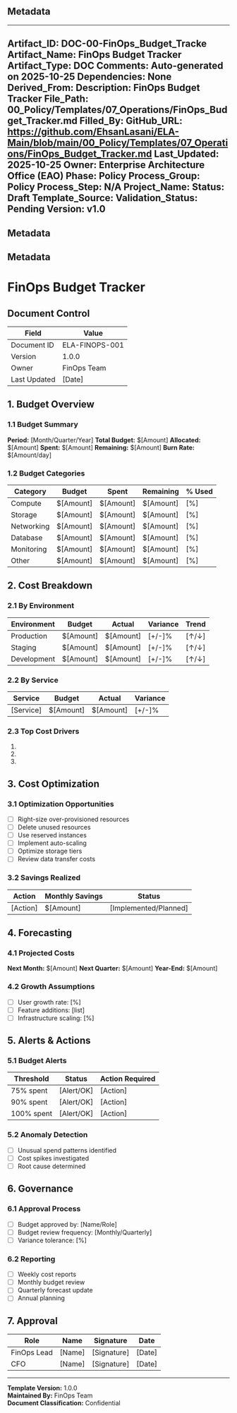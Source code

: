 ## Metadata
---
Artifact_ID: DOC-00-FinOps_Budget_Tracke
Artifact_Name: FinOps Budget Tracker
Artifact_Type: DOC
Comments: Auto-generated on 2025-10-25
Dependencies: None
Derived_From: 
Description: FinOps Budget Tracker
File_Path: 00_Policy/Templates/07_Operations/FinOps_Budget_Tracker.md
Filled_By: 
GitHub_URL: https://github.com/EhsanLasani/ELA-Main/blob/main/00_Policy/Templates/07_Operations/FinOps_Budget_Tracker.md
Last_Updated: 2025-10-25
Owner: Enterprise Architecture Office (EAO)
Phase: Policy
Process_Group: Policy
Process_Step: N/A
Project_Name: 
Status: Draft
Template_Source: 
Validation_Status: Pending
Version: v1.0
---
## Metadata
## Metadata
# FinOps Budget Tracker

## Document Control
| Field | Value |
|-------|-------|
| Document ID | ELA-FINOPS-001 |
| Version | 1.0.0 |
| Owner | FinOps Team |
| Last Updated | [Date] |

## 1. Budget Overview

### 1.1 Budget Summary
**Period:** [Month/Quarter/Year]
**Total Budget:** $[Amount]
**Allocated:** $[Amount]
**Spent:** $[Amount]
**Remaining:** $[Amount]
**Burn Rate:** $[Amount/day]

### 1.2 Budget Categories
| Category | Budget | Spent | Remaining | % Used |
|----------|--------|-------|-----------|--------|
| Compute | $[Amount] | $[Amount] | $[Amount] | [%] |
| Storage | $[Amount] | $[Amount] | $[Amount] | [%] |
| Networking | $[Amount] | $[Amount] | $[Amount] | [%] |
| Database | $[Amount] | $[Amount] | $[Amount] | [%] |
| Monitoring | $[Amount] | $[Amount] | $[Amount] | [%] |
| Other | $[Amount] | $[Amount] | $[Amount] | [%] |

## 2. Cost Breakdown

### 2.1 By Environment
| Environment | Budget | Actual | Variance | Trend |
|-------------|--------|--------|----------|-------|
| Production | $[Amount] | $[Amount] | [+/-]% | [↑/↓] |
| Staging | $[Amount] | $[Amount] | [+/-]% | [↑/↓] |
| Development | $[Amount] | $[Amount] | [+/-]% | [↑/↓] |

### 2.2 By Service
| Service | Budget | Actual | Variance |
|---------|--------|--------|----------|
| [Service] | $[Amount] | $[Amount] | [+/-]% |

### 2.3 Top Cost Drivers
1. [Service/Resource]: $[Amount]
2. [Service/Resource]: $[Amount]
3. [Service/Resource]: $[Amount]

## 3. Cost Optimization

### 3.1 Optimization Opportunities
- [ ] Right-size over-provisioned resources
- [ ] Delete unused resources
- [ ] Use reserved instances
- [ ] Implement auto-scaling
- [ ] Optimize storage tiers
- [ ] Review data transfer costs

### 3.2 Savings Realized
| Action | Monthly Savings | Status |
|--------|----------------|--------|
| [Action] | $[Amount] | [Implemented/Planned] |

## 4. Forecasting

### 4.1 Projected Costs
**Next Month:** $[Amount]
**Next Quarter:** $[Amount]
**Year-End:** $[Amount]

### 4.2 Growth Assumptions
- [ ] User growth rate: [%]
- [ ] Feature additions: [list]
- [ ] Infrastructure scaling: [%]

## 5. Alerts & Actions

### 5.1 Budget Alerts
| Threshold | Status | Action Required |
|-----------|--------|------------------|
| 75% spent | [Alert/OK] | [Action] |
| 90% spent | [Alert/OK] | [Action] |
| 100% spent | [Alert/OK] | [Action] |

### 5.2 Anomaly Detection
- [ ] Unusual spend patterns identified
- [ ] Cost spikes investigated
- [ ] Root cause determined

## 6. Governance

### 6.1 Approval Process
- [ ] Budget approved by: [Name/Role]
- [ ] Budget review frequency: [Monthly/Quarterly]
- [ ] Variance tolerance: [%]

### 6.2 Reporting
- [ ] Weekly cost reports
- [ ] Monthly budget review
- [ ] Quarterly forecast update
- [ ] Annual planning

## 7. Approval

| Role | Name | Signature | Date |
|------|------|-----------|------|
| FinOps Lead | [Name] | [Signature] | [Date] |
| CFO | [Name] | [Signature] | [Date] |

---

**Template Version:** 1.0.0  
**Maintained By:** FinOps Team  
**Document Classification:** Confidential
